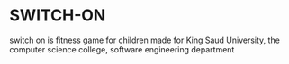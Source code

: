 # SWITCH-ON
switch on is fitness game for children made for King Saud University, the computer science college, software engineering department
